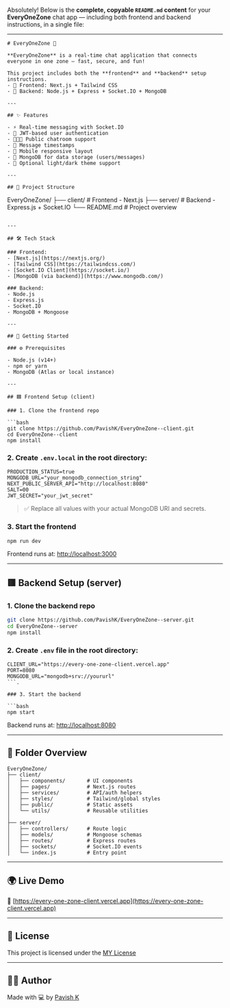Absolutely! Below is the **complete, copyable `README.md` content** for your **EveryOneZone** chat app — including both frontend and backend instructions, in a single file:

---

```
# EveryOneZone 💬

**EveryOneZone** is a real-time chat application that connects everyone in one zone — fast, secure, and fun!

This project includes both the **frontend** and **backend** setup instructions.  
- 🔵 Frontend: Next.js + Tailwind CSS  
- 🔴 Backend: Node.js + Express + Socket.IO + MongoDB

---

## ✨ Features

- ⚡ Real-time messaging with Socket.IO
- 🔐 JWT-based user authentication
- 🧑‍🤝‍🧑 Public chatroom support
- 💬 Message timestamps
- 📱 Mobile responsive layout
- 💾 MongoDB for data storage (users/messages)
- 🌙 Optional light/dark theme support

---

## 📂 Project Structure

```

EveryOneZone/
├── client/       # Frontend - Next.js
├── server/       # Backend - Express.js + Socket.IO
└── README.md     # Project overview

````

---

## 🛠️ Tech Stack

### Frontend:
- [Next.js](https://nextjs.org/)
- [Tailwind CSS](https://tailwindcss.com/)
- [Socket.IO Client](https://socket.io/)
- [MongoDB (via backend)](https://www.mongodb.com/)

### Backend:
- Node.js
- Express.js
- Socket.IO
- MongoDB + Mongoose

---

## 🚀 Getting Started

### ⚙️ Prerequisites

- Node.js (v14+)
- npm or yarn
- MongoDB (Atlas or local instance)

---

## 🟦 Frontend Setup (client)

### 1. Clone the frontend repo

```bash
git clone https://github.com/PavishK/EveryOneZone--client.git
cd EveryOneZone--client
npm install
````

### 2. Create `.env.local` in the root directory:

```env
PRODUCTION_STATUS=true
MONGODB_URL="your_mongodb_connection_string"
NEXT_PUBLIC_SERVER_API="http://localhost:8080"
SALT=00
JWT_SECRET="your_jwt_secret"
```

> ✅ Replace all values with your actual MongoDB URI and secrets.

### 3. Start the frontend

```bash
npm run dev
```

Frontend runs at: [http://localhost:3000](http://localhost:3000)

---

## 🟥 Backend Setup (server)

### 1. Clone the backend repo

```bash
git clone https://github.com/PavishK/EveryOneZone--server.git
cd EveryOneZone--server
npm install
```

### 2. Create `.env` file in the root directory:

```env
CLIENT_URL="https://every-one-zone-client.vercel.app"
PORT=8080
MONGODB_URL="mongodb+srv://yoururl"
```.

### 3. Start the backend

```bash
npm start
```

Backend runs at: [http://localhost:8080](http://localhost:8080)

---

## 📁 Folder Overview

```
EveryOneZone/
├── client/
│   ├── components/       # UI components
│   ├── pages/            # Next.js routes
│   ├── services/         # API/auth helpers
│   ├── styles/           # Tailwind/global styles
│   ├── public/           # Static assets
│   └── utils/            # Reusable utilities
│
├── server/
│   ├── controllers/      # Route logic
│   ├── models/           # Mongoose schemas
│   ├── routes/           # Express routes
│   ├── sockets/          # Socket.IO events
│   └── index.js          # Entry point
```

---

## 🌍 Live Demo

🔗 [https://every-one-zone-client.vercel.app](https://every-one-zone-client.vercel.app)

---

## 📜 License

This project is licensed under the [MY License](LICENSE)

---

## 👨‍💻 Author

Made with 💻 by [Pavish K](https://github.com/PavishK)

```

